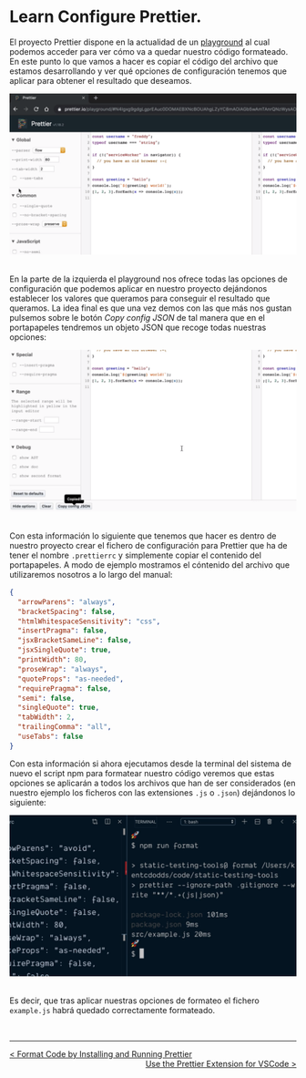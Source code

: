 # Learn Configure Prettier.

El proyecto Prettier dispone en la actualidad de un [playground](https://prettier.io/playground/) al cual podemos acceder para ver cómo va a quedar nuestro código formateado. En este punto lo que vamos a hacer es copiar el código del archivo que estamos desarrollando y ver qué opciones de configuración tenemos que aplicar para obtener el resultado que deseamos.

<div style='text-align: center'>
  <img src='../images/ch02/02_25.png' />
</div>
<br />

En la parte de la izquierda el playground nos ofrece todas las opciones de configuración que podemos aplicar en nuestro proyecto dejándonos establecer los valores que queramos para conseguir el resultado que queramos. La idea final es que una vez demos con las que más nos gustan pulsemos sobre le botón *Copy config JSON* de tal manera que en el portapapeles tendremos un objeto JSON que recoge todas nuestras opciones:

<div style='text-align: center'>
  <img src='../images/ch02/02_26.png' />
</div>
<br />

Con esta información lo siguiente que tenemos que hacer es dentro de nuestro proyecto crear el fichero de configuración para Prettier que ha de tener el nombre `.prettierrc` y simplemente copiar el contenido del portapapeles. A modo de ejemplo mostramos el cóntenido del archivo que utilizaremos nosotros a lo largo del manual:

```json
{
  "arrowParens": "always",
  "bracketSpacing": false,
  "htmlWhitespaceSensitivity": "css",
  "insertPragma": false,
  "jsxBracketSameLine": false,
  "jsxSingleQuote": true,
  "printWidth": 80,
  "proseWrap": "always",
  "quoteProps": "as-needed",
  "requirePragma": false,
  "semi": false,
  "singleQuote": true,
  "tabWidth": 2,
  "trailingComma": "all",
  "useTabs": false
}
```

Con esta información si ahora ejecutamos desde la terminal del sistema de nuevo el script npm para formatear nuestro código veremos que estas opciones se aplicarán a todos los archivos que han de ser considerados (en nuestro ejemplo los ficheros con las extensiones `.js` o `.json`) dejándonos lo siguiente:

<div style='text-align: center'>
  <img src='../images/ch02/02_27.png' />
</div>
<br />

Es decir, que tras aplicar nuestras opciones de formateo el fichero `example.js` habrá quedado correctamente formateado.

<br />

----
<div>
  <div style="float: left">
    <a href="./02_06.md">
      < Format Code by Installing and Running Prettier
    </a>
  </div>
  <div style="float: right">
    <a href="./02_08.md">
      Use the Prettier Extension for VSCode >
    </a>
  </div>
</div>
